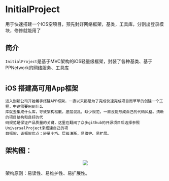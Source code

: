 # InitialProject
用于快速搭建一个IOS空项目，预先封好网络框架，基类，工具库，分割出登录模块，修修就能用了

## 简介
`InitialProject`是基于MVC架构的iOS轻量级框架，封装了各种基类、基于PPNetwork的网络服务、工具库

#

## iOS 搭建高可用App框架

    进入到新公司开始着手搭建APP框架，一直以来都是为了完成快速完成项目而草草的创建一个工程，中途需要用到什么
    库就去集成什么库，导致架构松散，底层混乱，缺少规范，一直没能形成自己的代码风格。清晰的项目结构和良好的代
    码规范是保证产品质量的关键，这里在翻阅了众多github的开源项目后选择参照UniversalProject来搭建自己的项
    目框架，该框架优点：轻量小巧、层级清晰，易维护、易扩展。

## 架构图：

<div align=center><img src="WechatIMG20641.jpeg"/></div>

架构原则：易读性、易维护性、易扩展性。